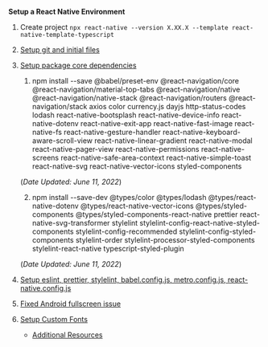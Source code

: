 **Setup a React Native Environment**

1. Create project `npx react-native --version X.XX.X --template react-native-template-typescript`
2. [Setup git and initial files](https://github.com/jeemercado/react-native-playground/commit/e5f9deb7a920786a0ae6680c568cdeb6da861a73)
3. [Setup package core dependencies](https://github.com/jeemercado/react-native-playground/commit/1e2a7357175be0b30d3f50884761a7afe0a157b8)

   1. npm install --save @babel/preset-env @react-navigation/core @react-navigation/material-top-tabs @react-navigation/native @react-navigation/native-stack @react-navigation/routers @react-navigation/stack axios color currency.js dayjs http-status-codes lodash react-native-bootsplash react-native-device-info react-native-dotenv react-native-exit-app react-native-fast-image react-native-fs react-native-gesture-handler react-native-keyboard-aware-scroll-view react-native-linear-gradient react-native-modal react-native-pager-view react-native-permissions react-native-screens react-native-safe-area-context react-native-simple-toast react-native-svg react-native-vector-icons styled-components

   (_Date Updated: June 11, 2022_)

   2. npm install --save-dev @types/color @types/lodash @types/react-native-dotenv @types/react-native-vector-icons @types/styled-components @types/styled-components-react-native prettier react-native-svg-transformer stylelint stylelint-config-react-native-styled-components stylelint-config-recommended stylelint-config-styled-components stylelint-order stylelint-processor-styled-components stylelint-react-native typescript-styled-plugin

   (_Date Updated: June 11, 2022_)

4. [Setup eslint, prettier, stylelint, babel.config.js, metro.config.js, react-native.config.js](https://github.com/jeemercado/react-native-playground/commit/68e7551a358a216f09dcab83fc30fc48d5d4d54e)
5. [Fixed Android fullscreen issue](https://github.com/jeemercado/react-native-playground/commit/9e6c5bfa2fe0d534b443dd250a825542439da07a)
6. [Setup Custom Fonts](https://github.com/jeemercado/react-native-playground/commit/17607d6f762fbb2d86fa38f868c526c85faec0f5)
   - [Additional Resources](https://github.com/jsamr/react-native-font-demo)
